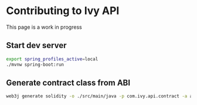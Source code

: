 # Contributing to Ivy API

This page is a work in progress

## Start dev server

```sh
export spring_profiles_active=local
./mvnw spring-boot:run
```

## Generate contract class from ABI

```sh
web3j generate solidity -o ./src/main/java -p com.ivy.api.contract -a abi/PriceSubmitter.abi
```

